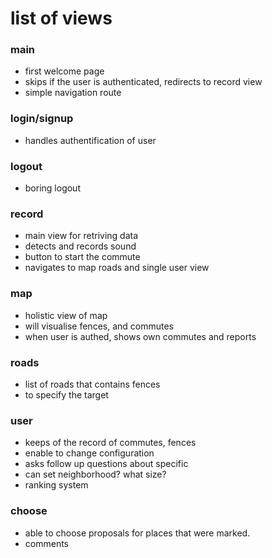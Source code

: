 # list of views

### main
* first welcome page
* skips if the user is authenticated, redirects to record view
* simple navigation route

### login/signup
* handles authentification of user

### logout
* boring logout

### record
* main view for retriving data
* detects and records sound
* button to start the commute
* navigates to map roads and single user view

### map
* holistic view of map
* will visualise fences, and commutes
* when user is authed, shows own commutes and reports

### roads
* list of roads that contains fences
* to specify the target

### user
* keeps of the record of commutes, fences
* enable to change configuration
* asks follow up questions about specific
* can set neighborhood? what size?
* ranking system

### choose
* able to choose proposals for places that were marked.
* comments